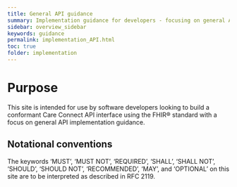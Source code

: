 ```yaml
---
title: General API guidance
summary: Implementation guidance for developers - focusing on general API implementation guidance
sidebar: overview_sidebar
keywords: guidance
permalink: implementation_API.html
toc: true
folder: implementation
---
```

# Purpose
This site is intended for use by software developers looking to build a conformant Care Connect API interface using the FHIR® standard with a focus on general API implementation guidance.

## Notational conventions
The keywords ‘MUST’, ‘MUST NOT’, ‘REQUIRED’, ‘SHALL’, ‘SHALL NOT’, ‘SHOULD’, ‘SHOULD NOT’, ‘RECOMMENDED’, ‘MAY’, and ‘OPTIONAL’ on this site are to be interpreted as described in RFC 2119.
